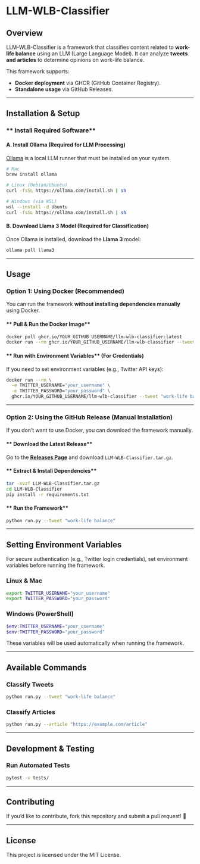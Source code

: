 # LLM-WLB-Classifier

## Overview
LLM-WLB-Classifier is a framework that classifies content related to **work-life balance** using an LLM (Large Language Model). It can analyze **tweets and articles** to determine opinions on work-life balance.

This framework supports:
- **Docker deployment** via GHCR (GitHub Container Registry).
- **Standalone usage** via GitHub Releases.

---

## Installation & Setup

### ** Install Required Software**
#### **A. Install Ollama** (Required for LLM Processing)
[Ollama](https://ollama.com) is a local LLM runner that must be installed on your system.
```bash
# Mac
brew install ollama

# Linux (Debian/Ubuntu)
curl -fsSL https://ollama.com/install.sh | sh

# Windows (via WSL)
wsl --install -d Ubuntu
curl -fsSL https://ollama.com/install.sh | sh
```

#### **B. Download Llama 3 Model** (Required for Classification)
Once Ollama is installed, download the **Llama 3** model:
```bash
ollama pull llama3
```

---

## Usage

### **Option 1: Using Docker (Recommended)**
You can run the framework **without installing dependencies manually** using Docker.

#### ** Pull & Run the Docker Image**
```bash
docker pull ghcr.io/YOUR_GITHUB_USERNAME/llm-wlb-classifier:latest
docker run --rm ghcr.io/YOUR_GITHUB_USERNAME/llm-wlb-classifier --tweet "work-life balance"
```

#### ** Run with Environment Variables** (For Credentials)
If you need to set environment variables (e.g., Twitter API keys):
```bash
docker run --rm \
  -e TWITTER_USERNAME="your_username" \
  -e TWITTER_PASSWORD="your_password" \
  ghcr.io/YOUR_GITHUB_USERNAME/llm-wlb-classifier --tweet "work-life balance"
```


---

### **Option 2: Using the GitHub Release (Manual Installation)**
If you don’t want to use Docker, you can download the framework manually.

#### ** Download the Latest Release**
Go to the **[Releases Page](https://github.com/YOUR_GITHUB_USERNAME/YOUR_REPO_NAME/releases)** and download `LLM-WLB-Classifier.tar.gz`.

#### ** Extract & Install Dependencies**
```bash
tar -xvzf LLM-WLB-Classifier.tar.gz
cd LLM-WLB-Classifier
pip install -r requirements.txt
```

#### ** Run the Framework**
```bash
python run.py --tweet "work-life balance"
```

---

## Setting Environment Variables
For secure authentication (e.g., Twitter login credentials), set environment variables before running the framework.

### **Linux & Mac**
```bash
export TWITTER_USERNAME="your_username"
export TWITTER_PASSWORD="your_password"
```

### **Windows (PowerShell)**
```powershell
$env:TWITTER_USERNAME="your_username"
$env:TWITTER_PASSWORD="your_password"
```

These variables will be used automatically when running the framework.

---

## Available Commands
### **Classify Tweets**
```bash
python run.py --tweet "work-life balance"
```

### **Classify Articles**
```bash
python run.py --article "https://example.com/article"
```

---

## Development & Testing
### **Run Automated Tests**
```bash
pytest -v tests/
```

---

## Contributing
If you’d like to contribute, fork this repository and submit a pull request! 🚀

---

## License
This project is licensed under the MIT License.


